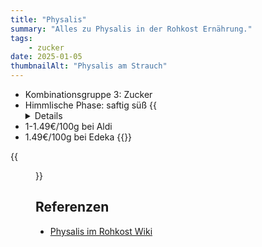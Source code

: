 ```yaml
---
title: "Physalis"
summary: "Alles zu Physalis in der Rohkost Ernährung."
tags:
    - zucker
date: 2025-01-05
thumbnailAlt: "Physalis am Strauch"
---
```


- Kombinationsgruppe 3: Zucker
- Himmlische Phase: saftig süß
{{<details summary="Preise">}}
- 1-1.49€/100g bei Aldi
- 1.49€/100g bei Edeka
{{</details>}}

{{<figure src="./packung.de.jpg" class="w-8/12" alt="100g Physalis Packung" caption="100g Packung">}}

## Referenzen

- [Physalis im Rohkost Wiki](https://www.rohkostwiki.de/wiki/Kapstachelbeere)
